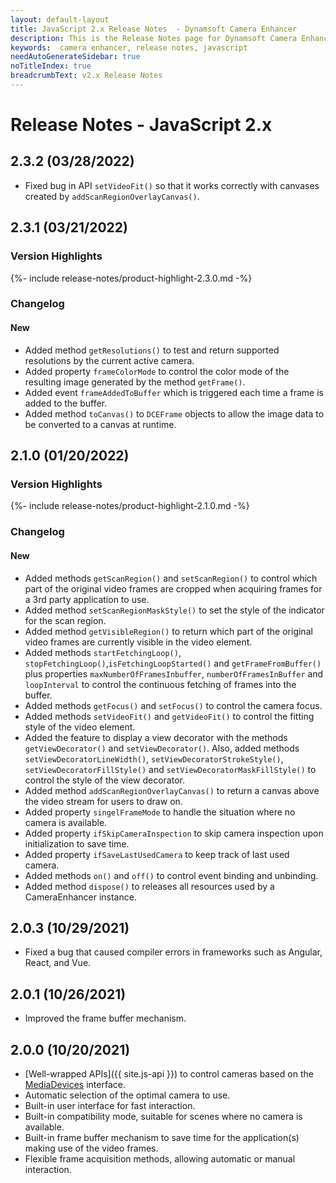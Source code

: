 ```yaml
---
layout: default-layout
title: JavaScript 2.x Release Notes  - Dynamsoft Camera Enhancer
description: This is the Release Notes page for Dynamsoft Camera Enhancer JavaScript SDK v2.x.
keywords:  camera enhancer, release notes, javascript
needAutoGenerateSidebar: true
noTitleIndex: true
breadcrumbText: v2.x Release Notes
---
```


# Release Notes - JavaScript 2.x

## 2.3.2 (03/28/2022)

* Fixed bug in API `setVideoFit()` so that it works correctly with canvases created by `addScanRegionOverlayCanvas()`.

## 2.3.1 (03/21/2022)

<div class="fold-panel-prefix"></div>

### Version Highlights <i class="fa fa-caret-down"></i>

<div class="fold-panel-start"></div>

{%- include release-notes/product-highlight-2.3.0.md -%}

<div class="fold-panel-end"></div>

### Changelog

#### New

* Added method `getResolutions()` to test and return supported resolutions by the current active camera.
* Added property `frameColorMode` to control the color mode of the resulting image generated by the method `getFrame()`.
* Added event `frameAddedToBuffer` which is triggered each time a frame is added to the buffer.
* Added method `toCanvas()` to `DCEFrame` objects to allow the image data to be converted to a canvas at runtime.

## 2.1.0 (01/20/2022)

<div class="fold-panel-prefix"></div>

### Version Highlights <i class="fa fa-caret-down"></i>

<div class="fold-panel-start"></div>

{%- include release-notes/product-highlight-2.1.0.md -%}

<div class="fold-panel-end"></div>

### Changelog

#### New

* Added methods `getScanRegion()` and `setScanRegion()` to control which part of the original video frames are cropped when acquiring frames for a 3rd party application to use.
* Added method `setScanRegionMaskStyle()` to set the style of the indicator for the scan region.
* Added method `getVisibleRegion()` to return which part of the original video frames are currently visible in the video element.
* Added methods `startFetchingLoop()`, `stopFetchingLoop()`,`isFetchingLoopStarted()` and `getFrameFromBuffer()` plus properties `maxNumberOfFramesInbuffer`, `numberOfFramesInBuffer` and `loopInterval` to control the continuous fetching of frames into the buffer.
* Added methods `getFocus()` and `setFocus()` to control the camera focus.
* Added methods `setVideoFit()` and `getVideoFit()` to control the fitting style of the video element.
* Added the feature to display a view decorator with the methods `getViewDecorator()` and `setViewDecorator()`. Also, added methods `setViewDecoratorLineWidth()`, `setViewDecoratorStrokeStyle()`, `setViewDecoratorFillStyle()` and `setViewDecoratorMaskFillStyle()` to control the style of the view decorator.
* Added method `addScanRegionOverlayCanvas()` to return a canvas above the video stream for users to draw on.
* Added property `singelFrameMode` to handle the situation where no camera is available.
* Added property `ifSkipCameraInspection` to skip camera inspection upon initialization to save time.
* Added property `ifSaveLastUsedCamera` to keep track of last used camera.
* Added methods `on()` and `off()` to control event binding and unbinding.
* Added method `dispose()` to releases all resources used by a CameraEnhancer instance.

## 2.0.3 (10/29/2021)

* Fixed a bug that caused compiler errors in frameworks such as Angular, React, and Vue.

## 2.0.1 (10/26/2021)

* Improved the frame buffer mechanism.

## 2.0.0 (10/20/2021)

* [Well-wrapped APIs]({{ site.js-api }}) to control cameras based on the [MediaDevices](https://developer.mozilla.org/en-US/docs/Web/API/MediaDevices) interface.
* Automatic selection of the optimal camera to use.
* Built-in user interface for fast interaction.
* Built-in compatibility mode, suitable for scenes where no camera is available.
* Built-in frame buffer mechanism to save time for the application(s) making use of the video frames.
* Flexible frame acquisition methods, allowing automatic or manual interaction.
